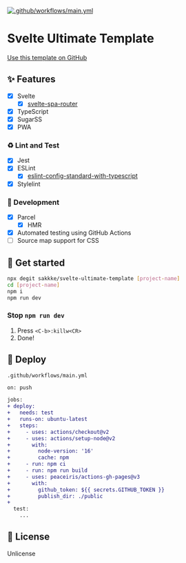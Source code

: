 [![.github/workflows/main.yml](https://github.com/sakkke/svelte-ultimate-template/actions/workflows/main.yml/badge.svg)](https://github.com/sakkke/svelte-ultimate-template/actions/workflows/main.yml)

# Svelte Ultimate Template

[Use this template on GitHub](https://github.com/sakkke/svelte-ultimate-template/generate)

## ✨ Features

- [x] Svelte
  - [x] [svelte-spa-router](https://github.com/ItalyPaleAle/svelte-spa-router)
- [x] TypeScript
- [x] SugarSS
- [x] PWA

### ♻️ Lint and Test

- [x] Jest
- [x] ESLint
  - [x] [eslint-config-standard-with-typescript](https://github.com/standard/eslint-config-standard-with-typescript)
- [x] Stylelint

### 🔨 Development

- [x] Parcel
  - [x] HMR
- [x] Automated testing using GitHub Actions
- [ ] Source map support for CSS

## 🎉 Get started

```sh
npx degit sakkke/svelte-ultimate-template [project-name]
cd [project-name]
npm i
npm run dev
```

### Stop `npm run dev`

1. Press `<C-b>:killw<CR>`
1. Done!

## 🚀 Deploy

`.github/workflows/main.yml`

```diff
on: push

jobs:
+ deploy:
+   needs: test
+   runs-on: ubuntu-latest
+   steps:
+     - uses: actions/checkout@v2
+     - uses: actions/setup-node@v2
+       with:
+         node-version: '16'
+         cache: npm
+     - run: npm ci
+     - run: npm run build
+     - uses: peaceiris/actions-gh-pages@v3
+       with:
+         github_token: ${{ secrets.GITHUB_TOKEN }}
+         publish_dir: ./public
+
  test:
    ...
```

## 📄 License

Unlicense